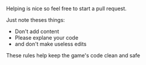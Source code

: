 Helping is nice so feel free to start a pull request.

Just note theses things:

- Don't add content
- Please explane your code
- and don't make useless edits

These rules help keep the game's code clean and safe
